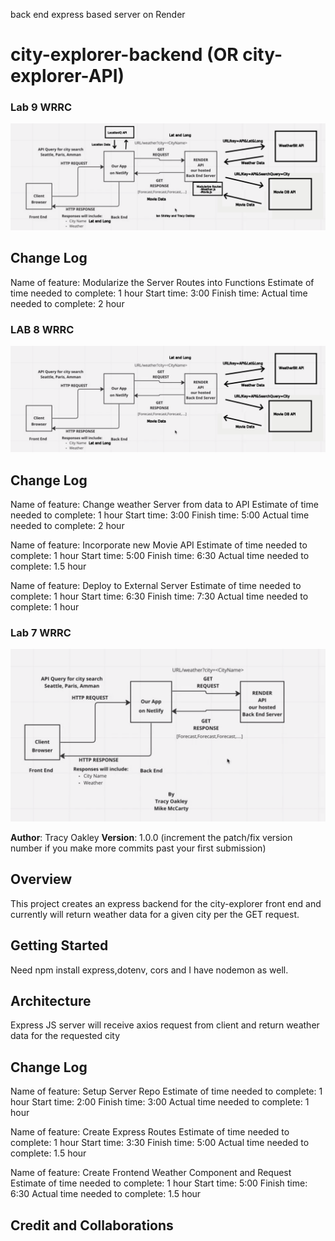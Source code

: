 
back end express based server on Render

# city-explorer-backend (OR city-explorer-API)

### Lab 9 WRRC

![Lab 9 WRRC](/imgs/Lab9WRRC.png)

## Change Log

Name of feature: Modularize the Server Routes into Functions
Estimate of time needed to complete: 1 hour
Start time: 3:00
Finish time: 
Actual time needed to complete: 2 hour


### LAB 8 WRRC

![LAB 8 WRRC](/imgs/Lab8WRRC.png)

## Change Log

Name of feature: Change weather Server from data to API
Estimate of time needed to complete: 1 hour
Start time: 3:00
Finish time: 5:00
Actual time needed to complete: 2 hour

Name of feature: Incorporate new Movie API
Estimate of time needed to complete: 1 hour
Start time: 5:00
Finish time: 6:30
Actual time needed to complete: 1.5 hour

Name of feature: Deploy to External Server
Estimate of time needed to complete: 1 hour
Start time: 6:30
Finish time: 7:30
Actual time needed to complete: 1 hour




### Lab 7 WRRC

![LAB 7 WRRC](/imgs/Lab7WRRCFixed.png)

**Author**: Tracy Oakley
**Version**: 1.0.0 (increment the patch/fix version number if you make more commits past your first submission)

## Overview
This project creates an express backend for the city-explorer front end and currently will return weather data for a given city per the GET request.

## Getting Started
Need npm install express,dotenv, cors and I have nodemon as well.

## Architecture
Express JS server will receive axios request from client and return weather data for the requested city

## Change Log

Name of feature: Setup Server Repo
Estimate of time needed to complete: 1 hour
Start time: 2:00
Finish time: 3:00
Actual time needed to complete: 1 hour

Name of feature: Create Express Routes
Estimate of time needed to complete: 1 hour
Start time: 3:30
Finish time: 5:00
Actual time needed to complete: 1.5 hour

Name of feature: Create Frontend Weather Component and Request
Estimate of time needed to complete: 1 hour
Start time: 5:00
Finish time: 6:30
Actual time needed to complete: 1.5 hour

<!-- Use this area to document the iterative changes made to your application as each feature is successfully implemented. Use time stamps. Here's an example:

01-01-2001 4:59pm - Application now has a fully-functional express server, with a GET route for the location resource. -->

## Credit and Collaborations
<!-- Give credit (and a link) to other people or resources that helped you build this application. -->
